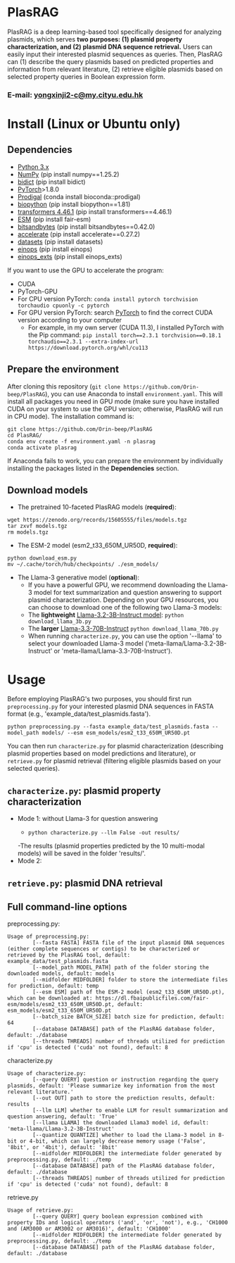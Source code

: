 # PlasRAG

PlasRAG is a deep learning-based tool specifically designed for analyzing plasmids, which serves __two purposes: (1) plasmid property characterization, and (2) plasmid DNA sequence retrieval.__ Users can easily input their interested plasmid sequences as queries. Then, PlasRAG can (1) describe the query plasmids based on predicted properties and information from relevant literature, (2) retrieve eligible plasmids based on selected property queries in Boolean expression form.


### E-mail: yongxinji2-c@my.cityu.edu.hk


# Install (Linux or Ubuntu only)
## Dependencies
* [Python 3.x](https://www.python.org/downloads/)
* [NumPy](https://pypi.org/project/numpy/) (pip install numpy==1.25.2)
* [bidict](https://pypi.org/project/bidict/) (pip install bidict)
* [PyTorch](https://pytorch.org/get-started/previous-versions/)>1.8.0
* [Prodigal](https://anaconda.org/bioconda/prodigal) (conda install bioconda::prodigal)
* [biopython](https://pypi.org/project/biopython/) (pip install biopython==1.81)
* [transformers 4.46.1](https://github.com/huggingface/transformers) (pip install transformers==4.46.1)
* [ESM](https://github.com/facebookresearch/esm) (pip install fair-esm)
* [bitsandbytes](https://github.com/bitsandbytes-foundation/bitsandbytes) (pip install bitsandbytes==0.42.0)
* [accelerate](https://github.com/huggingface/accelerate) (pip install accelerate==0.27.2)
* [datasets](https://github.com/huggingface/datasets) (pip install datasets)
* [einops](https://github.com/arogozhnikov/einops) (pip install einops)
* [einops_exts](https://github.com/lucidrains/einops-exts) (pip install einops_exts)

If you want to use the GPU to accelerate the program:
- CUDA
- PyTorch-GPU
- For CPU version PyTorch: ```conda install pytorch torchvision torchaudio cpuonly -c pytorch```
- For GPU version PyTorch: search [PyTorch](https://pytorch.org/get-started/previous-versions/) to find the correct CUDA version according to your computer
    - For example, in my own server (CUDA 11.3), I installed PyTorch with the Pip command: ```pip install torch==2.3.1 torchvision==0.18.1 torchaudio==2.3.1 --extra-index-url https://download.pytorch.org/whl/cu113```


## Prepare the environment
After cloning this repository (```git clone https://github.com/Orin-beep/PlasRAG```), you can use Anaconda to install ```environment.yaml```. This will install all packages you need in GPU mode (make sure you have installed CUDA on your system to use the GPU version; otherwise, PlasRAG will run in CPU mode). The installation command is: 
```
git clone https://github.com/Orin-beep/PlasRAG
cd PlasRAG/
conda env create -f environment.yaml -n plasrag
conda activate plasrag
```
If Anaconda fails to work, you can prepare the environment by individually installing the packages listed in the __Dependencies__ section.


## Download models
- The pretrained 10-faceted PlasRAG models (__required__):
```
wget https://zenodo.org/records/15605555/files/models.tgz
tar zxvf models.tgz
rm models.tgz
```

- The ESM-2 model (esm2_t33_650M_UR50D, __required__):
```
python download_esm.py
mv ~/.cache/torch/hub/checkpoints/ ./esm_models/ 
```

- The Llama-3 generative model (__optional__):
    - If you have a powerful GPU, we recommend downloading the Llama-3 model for text summarization and question answering to support plasmid characterization. Depending on your GPU resources, you can choose to download one of the following two Llama-3 models:
    - The __lightweight__ [Llama-3.2-3B-Instruct model](https://huggingface.co/meta-llama/Llama-3.2-3B-Instruct): ```python download_llama_3b.py```
    - The __larger__ [Llama-3.3-70B-Instruct](https://huggingface.co/meta-llama/Llama-3.3-70B-Instruct) ```python download_llama_70b.py```
    - When running ```characterize.py```, you can use the option '--llama' to select your downloaded Llama-3 model ('meta-llama/Llama-3.2-3B-Instruct' or 'meta-llama/Llama-3.3-70B-Instruct').


# Usage
Before employing PlasRAG's two purposes, you should first run ```preprocessing.py``` for your interested plasmid DNA sequences in FASTA format (e.g., 'example_data/test_plasmids.fasta'). 

```
python preprocessing.py --fasta example_data/test_plasmids.fasta --model_path models/ --esm esm_models/esm2_t33_650M_UR50D.pt
```

You can then run ```characterize.py``` for plasmid characterization (describing plasmid properties based on model predictions and literature), or ```retrieve.py``` for plasmid retrieval (filtering eligible plasmids based on your selected queries).

## ```characterize.py```: plasmid property characterization
- Mode 1: without Llama-3 for question answering
    - ```
      python characterize.py --llm False -out results/
      ```
    -The results (plasmid properties predicted by the 10 multi-modal models) will be saved in the folder 'results/'.
- Mode 2:

## ```retrieve.py```: plasmid DNA retrieval


## Full command-line options
preprocessing.py:
```
Usage of preprocessing.py:
        [--fasta FASTA] FASTA file of the input plasmid DNA sequences (either complete sequences or contigs) to be characterized or retrieved by the PlasRAG tool, default: example_data/test_plasmids.fasta
        [--model_path MODEL_PATH] path of the folder storing the downloaded models, default: models
        [--midfolder MIDFOLDER] folder to store the intermediate files for prediction, default: temp
        [--esm ESM] path of the ESM-2 model (esm2_t33_650M_UR50D.pt), which can be downloaded at: https://dl.fbaipublicfiles.com/fair-esm/models/esm2_t33_650M_UR50D.pt, default: esm_models/esm2_t33_650M_UR50D.pt
        [--batch_size BATCH_SIZE] batch size for prediction, default: 64
        [--database DATABASE] path of the PlasRAG database folder, default: ./database
        [--threads THREADS] number of threads utilized for prediction if 'cpu' is detected ('cuda' not found), default: 8
```

characterize.py
```
Usage of characterize.py:
        [--query QUERY] question or instruction regarding the query plasmids, default: 'Please summarize key information from the most relevant literature.'
        [--out OUT] path to store the prediction results, default: results
        [--llm LLM] whether to enable LLM for result summarization and question answering, default: 'True'
        [--llama LLAMA] the downloaded Llama3 model id, default: 'meta-llama/Llama-3.2-3B-Instruct'
        [--quantize QUANTIZE] whether to load the Llama-3 model in 8-bit or 4-bit, which can largely decrease memory usage ('False', '8bit', or '4bit'), default: '8bit'
        [--midfolder MIDFOLDER] the intermediate folder generated by preprocessing.py, default: ./temp
        [--database DATABASE] path of the PlasRAG database folder, default: ./database
        [--threads THREADS] number of threads utilized for prediction if 'cpu' is detected ('cuda' not found), default: 8
```

retrieve.py
```
Usage of retrieve.py:
        [--query QUERY] query boolean expression combined with property IDs and logical operators ('and', 'or', 'not'), e.g., 'CH1000 and (AM3000 or AM3002 or AM3016)', default: 'CH1000'
        [--midfolder MIDFOLDER] the intermediate folder generated by preprocessing.py, default: ./temp
        [--database DATABASE] path of the PlasRAG database folder, default: ./database
```
